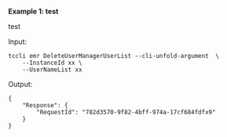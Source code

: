 **Example 1: test**

test

Input: 

```
tccli emr DeleteUserManagerUserList --cli-unfold-argument  \
    --InstanceId xx \
    --UserNameList xx
```

Output: 
```
{
    "Response": {
        "RequestId": "782d3570-9f82-4bff-974a-17cf684fdfx9"
    }
}
```

